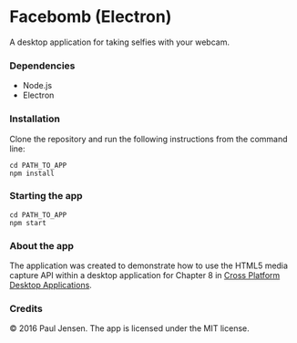 # Facebomb (Electron)

A desktop application for taking selfies with your webcam.

### Dependencies

- Node.js
- Electron

### Installation

Clone the repository and run the following instructions from the command line:

```
cd PATH_TO_APP
npm install
```

### Starting the app

```
cd PATH_TO_APP
npm start
```

### About the app

The application was created to demonstrate how to use the HTML5 media capture API within a desktop application for Chapter 8 in [Cross Platform Desktop Applications](http://manning.com/books/cross-platform-desktop-applications).

### Credits

&copy; 2016 Paul Jensen. The app is licensed under the MIT license.
